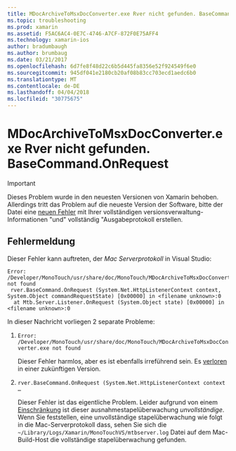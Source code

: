 ```yaml
---
title: MDocArchiveToMsxDocConverter.exe Rver nicht gefunden. BaseCommand.OnRequest
ms.topic: troubleshooting
ms.prod: xamarin
ms.assetid: F5AC6AC4-0E7C-4746-A7CF-872F0E75AFF4
ms.technology: xamarin-ios
author: bradumbaugh
ms.author: brumbaug
ms.date: 03/21/2017
ms.openlocfilehash: 6d7fe8f48d22c6b5d445fa8356e52f924549f6e0
ms.sourcegitcommit: 945df041e2180cb20af08b83cc703ecd1aedc6b0
ms.translationtype: MT
ms.contentlocale: de-DE
ms.lasthandoff: 04/04/2018
ms.locfileid: "30775675"
---
```

# <a name="mdocarchivetomsxdocconverterexe-not-found-rverbasecommandonrequest"></a>MDocArchiveToMsxDocConverter.exe Rver nicht gefunden. BaseCommand.OnRequest

> [!IMPORTANT]
> Dieses Problem wurde in den neuesten Versionen von Xamarin behoben. Allerdings tritt das Problem auf die neueste Version der Software, bitte der Datei eine [neuen Fehler](~/cross-platform/troubleshooting/questions/howto-file-bug.md) mit Ihrer vollständigen versionsverwaltung-Informationen "und" vollständig "Ausgabeprotokoll erstellen.


## <a name="error-message"></a>Fehlermeldung

Dieser Fehler kann auftreten, der *Mac Serverprotokoll* in Visual Studio:

```
Error: /Developer/MonoTouch/usr/share/doc/MonoTouch/MDocArchiveToMsxDocConverter.exe not found
 rver.BaseCommand.OnRequest (System.Net.HttpListenerContext context, System.Object commandRequestState) [0x00000] in <filename unknown>:0
  at Mtb.Server.Listener.OnRequest (System.Object state) [0x00000] in <filename unknown>:0
```

In dieser Nachricht vorliegen 2 separate Probleme:

1.  `Error: /Developer/MonoTouch/usr/share/doc/MonoTouch/MDocArchiveToMsxDocConverter.exe not found`

    Dieser Fehler harmlos, aber es ist ebenfalls irreführend sein. Es [verloren](https://bugzilla.xamarin.com/show_bug.cgi?id=21667) in einer zukünftigen Version.

2.  `rver.BaseCommand.OnRequest (System.Net.HttpListenerContext context …`

    Dieser Fehler ist das eigentliche Problem. Leider aufgrund von einem [Einschränkung](https://bugzilla.xamarin.com/show_bug.cgi?id=22080) ist dieser ausnahmestapelüberwachung *unvollständige*. Wenn Sie feststellen, eine unvollständige stapelüberwachung wie folgt in die Mac-Serverprotokoll dass, sehen Sie sich die `~/Library/Logs/Xamarin/MonoTouchVS/mtbserver.log` Datei auf dem Mac-Build-Host die vollständige stapelüberwachung gefunden.
